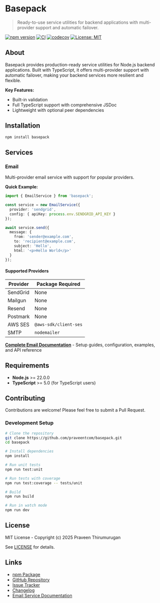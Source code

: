 # Basepack

> Ready-to-use service utilities for backend applications with multi-provider support and automatic failover.

[![npm version](https://badge.fury.io/js/basepack.svg)](https://www.npmjs.com/package/basepack)
[![CI](https://github.com/praveentcom/basepack/actions/workflows/ci.yml/badge.svg)](https://github.com/praveentcom/basepack/actions/workflows/ci.yml)
[![codecov](https://codecov.io/gh/praveentcom/basepack/branch/main/graph/badge.svg)](https://codecov.io/gh/praveentcom/basepack)
[![License: MIT](https://img.shields.io/badge/License-MIT-yellow.svg)](https://opensource.org/licenses/MIT)

## About

Basepack provides production-ready service utilities for Node.js backend applications. Built with TypeScript, it offers multi-provider support with automatic failover, making your backend services more resilient and flexible.

**Key Features:**
- Built-in validation
- Full TypeScript support with comprehensive JSDoc
- Lightweight with optional peer dependencies

## Installation

```bash
npm install basepack
```

## Services

### Email

Multi-provider email service with support for popular providers.

**Quick Example:**
```typescript
import { EmailService } from 'basepack';

const service = new EmailService({
  provider: 'sendgrid',
  config: { apiKey: process.env.SENDGRID_API_KEY }
});

await service.send({
  message: {
    from: 'sender@example.com',
    to: 'recipient@example.com',
    subject: 'Hello',
    html: '<p>Hello World</p>'
  }
});
```

#### Supported Providers

| Provider | Package Required |
|----------|------------------|
| SendGrid | None |
| Mailgun | None |
| Resend | None |
| Postmark | None |
| AWS SES | `@aws-sdk/client-ses` |
| SMTP | `nodemailer` |

**[Complete Email Documentation](./docs/email/README.md)** - Setup guides, configuration, examples, and API reference

## Requirements

- **Node.js** >= 22.0.0
- **TypeScript** >= 5.0 (for TypeScript users)

## Contributing

Contributions are welcome! Please feel free to submit a Pull Request.

### Development Setup

```bash
# Clone the repository
git clone https://github.com/praveentcom/basepack.git
cd basepack

# Install dependencies
npm install

# Run unit tests
npm run test:unit

# Run tests with coverage
npm run test:coverage -- tests/unit

# Build
npm run build

# Run in watch mode
npm run dev
```

## License

MIT License - Copyright (c) 2025 Praveen Thirumurugan

See [LICENSE](./LICENSE) for details.

## Links

- [npm Package](https://www.npmjs.com/package/basepack)
- [GitHub Repository](https://github.com/praveentcom/basepack)
- [Issue Tracker](https://github.com/praveentcom/basepack/issues)
- [Changelog](./CHANGELOG.md)
- [Email Service Documentation](./docs/email/README.md)
